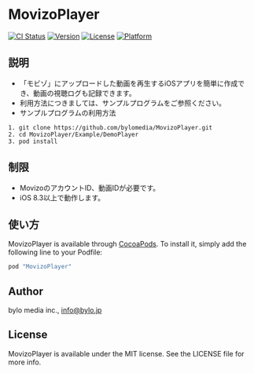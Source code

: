 # MovizoPlayer

[![CI Status](http://img.shields.io/travis/bylomedia/MovizoPlayer.svg?style=flat)](https://travis-ci.org/bylomedia/MovizoPlayer)
[![Version](https://img.shields.io/cocoapods/v/MovizoPlayer.svg?style=flat)](http://cocoapods.org/pods/MovizoPlayer)
[![License](https://img.shields.io/cocoapods/l/MovizoPlayer.svg?style=flat)](http://cocoapods.org/pods/MovizoPlayer)
[![Platform](https://img.shields.io/cocoapods/p/MovizoPlayer.svg?style=flat)](http://cocoapods.org/pods/MovizoPlayer)

## 説明

* 「モビゾ」にアップロードした動画を再生するiOSアプリを簡単に作成でき、動画の視聴ログも記録できます。
* 利用方法につきましては、サンプルプログラムをご参照ください。
* サンプルプログラムの利用方法

```
1. git clone https://github.com/bylomedia/MovizoPlayer.git
2. cd MovizoPlayer/Example/DemoPlayer
3. pod install
```

## 制限

* MovizoのアカウントID、動画IDが必要です。
* iOS 8.3以上で動作します。

## 使い方

MovizoPlayer is available through [CocoaPods](http://cocoapods.org). To install
it, simply add the following line to your Podfile:

```ruby
pod "MovizoPlayer"
```

## Author

bylo media inc., info@bylo.jp

## License

MovizoPlayer is available under the MIT license. See the LICENSE file for more info.
